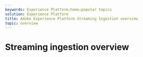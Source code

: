 ```yaml
---
keywords: Experience Platform;home;popular topics
solution: Experience Platform
title: Adobe Experience Platform Streaming Ingestion overview
topic: overview
---
```


# Streaming ingestion overview
